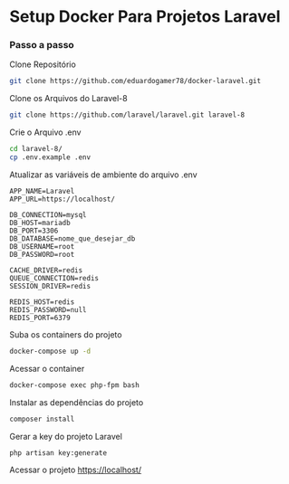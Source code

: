# Setup Docker Para Projetos Laravel

### Passo a passo
Clone Repositório
```sh
git clone https://github.com/eduardogamer78/docker-laravel.git
```

Clone os Arquivos do Laravel-8
```sh
git clone https://github.com/laravel/laravel.git laravel-8
```

Crie o Arquivo .env
```sh
cd laravel-8/
cp .env.example .env
```

Atualizar as variáveis de ambiente do arquivo .env
```dosini
APP_NAME=Laravel
APP_URL=https://localhost/

DB_CONNECTION=mysql
DB_HOST=mariadb
DB_PORT=3306
DB_DATABASE=nome_que_desejar_db
DB_USERNAME=root
DB_PASSWORD=root

CACHE_DRIVER=redis
QUEUE_CONNECTION=redis
SESSION_DRIVER=redis

REDIS_HOST=redis
REDIS_PASSWORD=null
REDIS_PORT=6379
```

Suba os containers do projeto
```sh
docker-compose up -d
```

Acessar o container
```sh
docker-compose exec php-fpm bash
```

Instalar as dependências do projeto
```sh
composer install
```

Gerar a key do projeto Laravel
```sh
php artisan key:generate
```

Acessar o projeto
[https://localhost/](https://localhost/)
